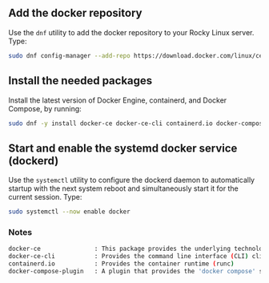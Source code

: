 ## Add the docker repository

Use the `dnf` utility to add the docker repository to your Rocky Linux server. Type:

```sh
sudo dnf config-manager --add-repo https://download.docker.com/linux/centos/docker-ce.repo
```

## Install the needed packages

Install the latest version of Docker Engine, containerd, and Docker Compose, by running:

```sh
sudo dnf -y install docker-ce docker-ce-cli containerd.io docker-compose-plugin
```

## Start and enable the systemd docker service (dockerd)

Use the `systemctl` utility to configure the dockerd daemon to automatically startup with the next system reboot and simultaneously start it for the current session. Type:

```sh
sudo systemctl --now enable docker
```

### Notes

```sh
docker-ce               : This package provides the underlying technology for building and running docker containers (dockerd) 
docker-ce-cli           : Provides the command line interface (CLI) client docker tool (docker)
containerd.io           : Provides the container runtime (runc)
docker-compose-plugin   : A plugin that provides the 'docker compose' subcommand 

```
